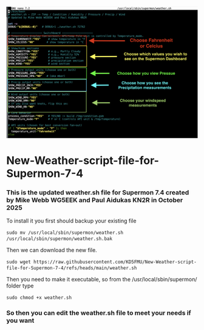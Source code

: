 ![wxlogo](https://github.com/KD5FMU/New-Weather-script-file-for-Supermon-7-4/blob/main/newwxscript.png)

# New-Weather-script-file-for-Supermon-7-4
### This is the updated weather.sh file for Supermon 7.4 created by Mike Webb WG5EEK and Paul Aidukas KN2R in October 2025 ###

To install it you first should backup your existing file
```
sudo mv /usr/local/sbin/supermon/weather.sh /usr/local/sbin/supermon/weather.sh.bak
```
Then we can download the new file.
```
sudo wget https://raw.githubusercontent.com/KD5FMU/New-Weather-script-file-for-Supermon-7-4/refs/heads/main/weather.sh
```
Then you need to make it executable, so from the /usr/local/sbin/supermon/ folder type
```
sudo chmod +x weather.sh
```

### So then you can edit the weather.sh file to meet your needs if you want ###

